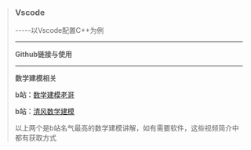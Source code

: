 > ### Vscode
>
> -----以Vscode配置C++为例
>
> -----
>
> **Github链接与使用**
>
> -----
>
> **数学建模相关**
>
> **b站：**[数学建模老哥](https://space.bilibili.com/400575790?spm_id_from=333.337.0.0)
>
> **b站：**[清风数学建模](https://www.bilibili.com/video/BV1DW411s7wi/?spm_id_from=333.337.search-card.all.click)
>
> 以上两个是b站名气最高的数学建模讲解，如有需要软件，这些视频简介中都有获取方式
